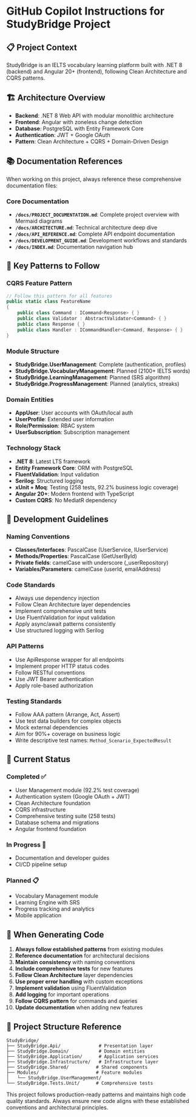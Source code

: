 # GitHub Copilot Instructions for StudyBridge Project

## 📋 Project Context

StudyBridge is an IELTS vocabulary learning platform built with .NET 8 (backend) and Angular 20+ (frontend), following Clean Architecture and CQRS patterns.

## 🏗️ Architecture Overview

- **Backend**: .NET 8 Web API with modular monolithic architecture
- **Frontend**: Angular with zoneless change detection
- **Database**: PostgreSQL with Entity Framework Core
- **Authentication**: JWT + Google OAuth
- **Pattern**: Clean Architecture + CQRS + Domain-Driven Design

## 📚 Documentation References

When working on this project, always reference these comprehensive documentation files:

### Core Documentation
- **`/docs/PROJECT_DOCUMENTATION.md`**: Complete project overview with Mermaid diagrams
- **`/docs/ARCHITECTURE.md`**: Technical architecture deep dive
- **`/docs/API_REFERENCE.md`**: Complete API endpoint documentation  
- **`/docs/DEVELOPMENT_GUIDE.md`**: Development workflows and standards
- **`/docs/INDEX.md`**: Documentation navigation hub

## 🎯 Key Patterns to Follow

### CQRS Feature Pattern
```csharp
// Follow this pattern for all features
public static class FeatureName
{
    public class Command : ICommand<Response> { }
    public class Validator : AbstractValidator<Command> { }
    public class Response { }
    public class Handler : ICommandHandler<Command, Response> { }
}
```

### Module Structure
- **StudyBridge.UserManagement**: Complete (authentication, profiles)
- **StudyBridge.VocabularyManagement**: Planned (2100+ IELTS words)
- **StudyBridge.LearningManagement**: Planned (SRS algorithm)
- **StudyBridge.ProgressManagement**: Planned (analytics, streaks)

### Domain Entities
- **AppUser**: User accounts with OAuth/local auth
- **UserProfile**: Extended user information
- **Role/Permission**: RBAC system
- **UserSubscription**: Subscription management

### Technology Stack
- **.NET 8**: Latest LTS framework
- **Entity Framework Core**: ORM with PostgreSQL
- **FluentValidation**: Input validation
- **Serilog**: Structured logging
- **xUnit + Moq**: Testing (258 tests, 92.2% business logic coverage)
- **Angular 20+**: Modern frontend with TypeScript
- **Custom CQRS**: No MediatR dependency

## 🔧 Development Guidelines

### Naming Conventions
- **Classes/Interfaces**: PascalCase (UserService, IUserService)
- **Methods/Properties**: PascalCase (GetUserById)
- **Private fields**: camelCase with underscore (_userRepository)
- **Variables/Parameters**: camelCase (userId, emailAddress)

### Code Standards
- Always use dependency injection
- Follow Clean Architecture layer dependencies
- Implement comprehensive unit tests
- Use FluentValidation for input validation
- Apply async/await patterns consistently
- Use structured logging with Serilog

### API Patterns
- Use ApiResponse<T> wrapper for all endpoints
- Implement proper HTTP status codes
- Follow RESTful conventions
- Use JWT Bearer authentication
- Apply role-based authorization

### Testing Standards
- Follow AAA pattern (Arrange, Act, Assert)
- Use test data builders for complex objects
- Mock external dependencies
- Aim for 90%+ coverage on business logic
- Write descriptive test names: `Method_Scenario_ExpectedResult`

## 🚀 Current Status

### Completed ✅
- User Management module (92.2% test coverage)
- Authentication system (Google OAuth + JWT)
- Clean Architecture foundation
- CQRS infrastructure
- Comprehensive testing suite (258 tests)
- Database schema and migrations
- Angular frontend foundation

### In Progress 🚧
- Documentation and developer guides
- CI/CD pipeline setup

### Planned 📋
- Vocabulary Management module
- Learning Engine with SRS
- Progress tracking and analytics
- Mobile application

## 🎯 When Generating Code

1. **Always follow established patterns** from existing modules
2. **Reference documentation** for architectural decisions
3. **Maintain consistency** with naming conventions
4. **Include comprehensive tests** for new features
5. **Follow Clean Architecture** layer dependencies
6. **Use proper error handling** with custom exceptions
7. **Implement validation** using FluentValidation
8. **Add logging** for important operations
9. **Follow CQRS pattern** for commands and queries
10. **Update documentation** when adding new features

## 📁 Project Structure Reference

```
StudyBridge/
├── StudyBridge.Api/              # Presentation layer
├── StudyBridge.Domain/           # Domain entities
├── StudyBridge.Application/      # Application services
├── StudyBridge.Infrastructure/   # Infrastructure layer
├── StudyBridge.Shared/          # Shared components
├── Modules/                     # Feature modules
│   └── StudyBridge.UserManagement/
└── StudyBridge.Tests.Unit/      # Comprehensive tests
```

This project follows production-ready patterns and maintains high code quality standards. Always ensure new code aligns with these established conventions and architectural principles.
